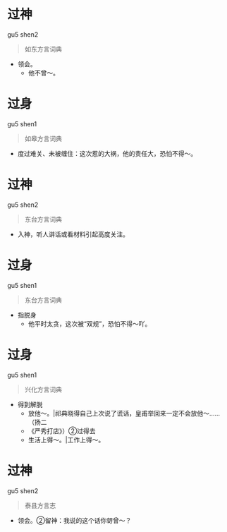 # 过神
gu5 shen2
> 如东方言词典
- 领会。
  - 他不曾～。

# 过身
gu5 shen1
> 如皋方言词典
- 度过难关、未被缠住：这次惹的大祸，他的责任大，恐怕不得～。

# 过神
gu5 shen2
> 东台方言词典
- 入神，听人讲话或看材料引起高度关注。

# 过身
gu5 shen1
> 东台方言词典
- 指脱身
  - 他平时太贪，这次被“双规”，恐怕不得～吖。

# 过身
gu5 shen1
> 兴化方言词典
- 得到解脱
  - 放他～。|祁典晓得自己上次说了谎话，皇甫举回来一定不会放他～……（扬二
  - 《严秀打店》）②过得去
  - 生活上得～。|工作上得～。

# 过神
gu5 shen2
> 泰县方言志
- 领会。②留神：我说的这个话你哿曾～？
